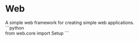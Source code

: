 # **Web**
A simple web framework for creating simple web applications.  
\```python  
from web.core import Setup
\```

